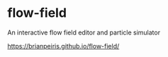 # flow-field

An interactive flow field editor and particle simulator

https://brianpeiris.github.io/flow-field/
